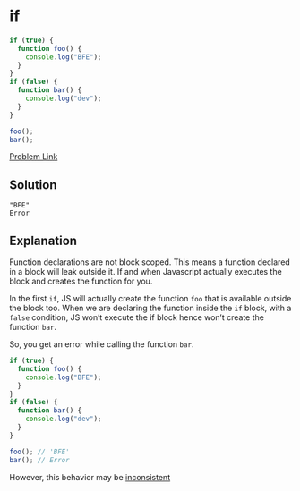 # if

```js
if (true) {
  function foo() {
    console.log("BFE");
  }
}
if (false) {
  function bar() {
    console.log("dev");
  }
}

foo();
bar();
```

[Problem Link](https://bigfrontend.dev/quiz/if)

## Solution

```
"BFE"
Error
```

## Explanation

Function declarations are not block scoped. This means a function declared in a block will leak outside it. If and when Javascript actually executes the block and creates the function for you.

In the first `if`, JS will actually create the function `foo` that is available outside the block too. When we are declaring the function inside the `if` block, with a `false` condition, JS won’t execute the if block hence won’t create the function `bar`.

So, you get an error while calling the function `bar`.

```js
if (true) {
  function foo() {
    console.log("BFE");
  }
}
if (false) {
  function bar() {
    console.log("dev");
  }
}

foo(); // 'BFE'
bar(); // Error
```

However, this behavior may be [inconsistent](https://developer.mozilla.org/en-US/docs/Web/JavaScript/Reference/Statements/function#conditionally_created_functions)
